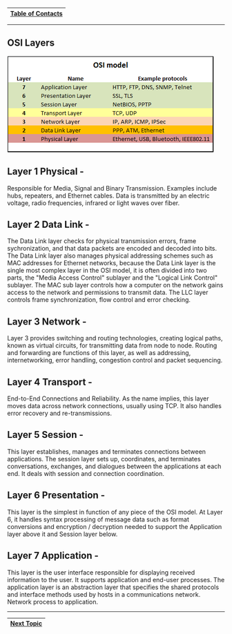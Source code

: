 |[Table of Contacts](/00-Table-of-Contents.md)|
|---|

---

## OSI Layers

![](../../.gitbook/assets/84433547__web.png)

## Layer 1 Physical -

Responsible for Media, Signal and Binary Transmission. Examples include hubs, repeaters, and Ethernet cables. Data is transmitted by an electric voltage, radio frequencies, infrared or light waves over fiber.

## **Layer 2 Data Link -** 

The Data Link layer checks for physical transmission errors, frame sychronization, and that data packets are encoded and decoded into bits. The Data Link layer also manages physical addressing schemes such as MAC addresses for Ethernet networks, because the Data Link layer is the single most complex layer in the OSI model, it is often divided into two parts, the "Media Access Control" sublayer and the "Logical Link Control" sublayer. The MAC sub layer controls how a computer on the network gains access to the network and permissions to transmit data. The LLC layer controls frame synchronization, flow control and error checking.

## Layer 3 Network -

Layer 3 provides switching and routing technologies, creating logical paths, known as virtual circuits, for transmitting data from node to node. Routing and forwarding are functions of this layer, as well as addressing, internetworking, error handling, congestion control and packet sequencing.

## Layer 4 Transport -

End-to-End Connections and Reliability. As the name implies, this layer moves data across network connections, usually using TCP. It also handles error recovery and re-transmissions.

## Layer 5 Session -

This layer establishes, manages and terminates connections between applications. The session layer sets up, coordinates, and terminates conversations, exchanges, and dialogues between the applications at each end. It deals with session and connection coordination.

## Layer 6 Presentation -

This layer is the simplest in function of any piece of the OSI model. At Layer 6, it handles syntax processing of message data such as format conversions and encryption / decryption needed to support the Application layer above it and Session layer below.

## Layer 7 Application -

This layer is the user interface responsible for displaying received information to the user. It supports application and end-user processes. The application layer is an abstraction layer that specifies the shared protocols and interface methods used by hosts in a communications network. Network process to application.

---

|[Next Topic](/03-intro-to-sockets/bsd-socket-api/README.md)|
|---|

